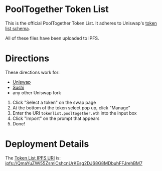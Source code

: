 # PoolTogether Token List

This is the official PoolTogether Token List.  It adheres to Uniswap's [token list schema](https://uniswap.org/blog/token-lists/).

All of these files have been uploaded to IPFS.

# Directions

These directions work for:

- [Uniswap](https://app.uniswap.org/#/swap)
- [Sushi](https://app.sushi.com/swap)
- any other Uniswap fork

1. Click "Select a token" on the swap page
2. At the bottom of the token select pop up, click "Manage"
3. Enter the URI `tokenlist.pooltogether.eth` into the input box
4. Click "Import" on the prompt that appears
5. Done!

# Deployment Details

The [Token List IPFS URI](ipfs://QmaYuZWi55ZsmiCshcnUrKEsg2DJ68G8MDbuhFFJrehBM7) is: [ipfs://QmaYuZWi55ZsmiCshcnUrKEsg2DJ68G8MDbuhFFJrehBM7](ipfs://QmaYuZWi55ZsmiCshcnUrKEsg2DJ68G8MDbuhFFJrehBM7)